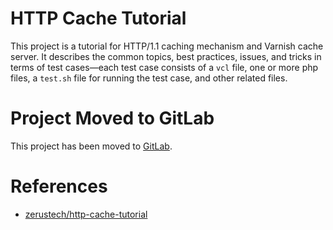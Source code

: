 # HTTP Cache Tutorial
This project is a tutorial for HTTP/1.1 caching mechanism and Varnish cache
server. It describes the common topics, best practices, issues, and tricks in
terms of test cases—each test case consists of a `vcl` file, one or more php files,
a `test.sh` file for running the test case, and other related files.

# Project Moved to GitLab
This project has been moved to [GitLab][1].

# References #
* [zerustech/http-cache-tutorial][1]

[1]: https://gitlab.com/zerustech/http-cache-tutorial "zerustech/http-cache-tutorial"
